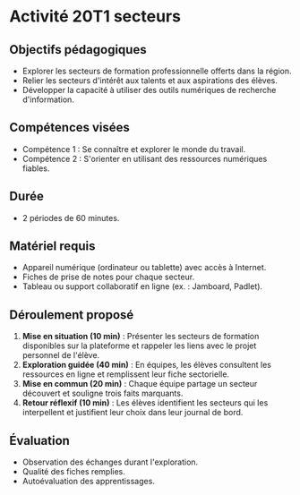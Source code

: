 # Activité 20T1 secteurs

## Objectifs pédagogiques
- Explorer les secteurs de formation professionnelle offerts dans la région.
- Relier les secteurs d'intérêt aux talents et aux aspirations des élèves.
- Développer la capacité à utiliser des outils numériques de recherche d'information.

## Compétences visées
- Compétence 1 : Se connaître et explorer le monde du travail.
- Compétence 2 : S'orienter en utilisant des ressources numériques fiables.

## Durée
- 2 périodes de 60 minutes.

## Matériel requis
- Appareil numérique (ordinateur ou tablette) avec accès à Internet.
- Fiches de prise de notes pour chaque secteur.
- Tableau ou support collaboratif en ligne (ex. : Jamboard, Padlet).

## Déroulement proposé
1. **Mise en situation (10 min)** : Présenter les secteurs de formation disponibles sur la plateforme et rappeler les liens avec le projet personnel de l'élève.
2. **Exploration guidée (40 min)** : En équipes, les élèves consultent les ressources en ligne et remplissent leur fiche sectorielle.
3. **Mise en commun (20 min)** : Chaque équipe partage un secteur découvert et souligne trois faits marquants.
4. **Retour réflexif (10 min)** : Les élèves identifient les secteurs qui les interpellent et justifient leur choix dans leur journal de bord.

## Évaluation
- Observation des échanges durant l'exploration.
- Qualité des fiches remplies.
- Autoévaluation des apprentissages.
